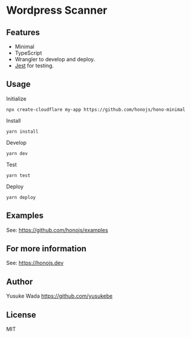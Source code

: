 # Wordpress Scanner

## Features

- Minimal
- TypeScript
- Wrangler to develop and deploy.
- [Jest](https://jestjs.io/ja/) for testing.

## Usage

Initialize

```
npx create-cloudflare my-app https://github.com/honojs/hono-minimal
```

Install

```
yarn install
```

Develop

```
yarn dev
```

Test

```
yarn test
```

Deploy

```
yarn deploy
```

## Examples

See: <https://github.com/honojs/examples>

## For more information

See: <https://honojs.dev>

## Author

Yusuke Wada <https://github.com/yusukebe>

## License

MIT
